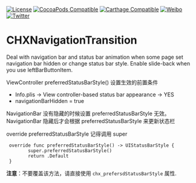 [![License](https://img.shields.io/badge/license-MIT-lightgrey.svg)](https://github.com/cuzv/PhotoBrowser/blob/master/LICENSE)
[![CocoaPods Compatible](https://img.shields.io/badge/CocoaPods-v0.4.1-green.svg)](https://github.com/CocoaPods/CocoaPods)
[![Carthage Compatible](https://img.shields.io/badge/Carthage-compatible-4BC51D.svg?style=flat)](https://github.com/Carthage/Carthage)
[![Weibo](https://img.shields.io/badge/Weibo-cuzval-yellowgreen.svg)](http://weibo.com/cuzval/)
[![Twitter](https://img.shields.io/twitter/url/http/shields.io.svg?style=social)](http://twitter.com/mochxiao)

# CHXNavigationTransition

Deal with navigation bar and status bar animation when some page set navigation bar hidden or change status bar style. Enable slide-back when you use leftBarButtonItem.



ViewController preferredStatusBarStyle() 设置生效的前置条件

- Info.plis -> View controller-based status bar appearance -> YES
- navigationBarHidden = true


NavigationBar 没有隐藏的时候设置 preferredStatusBarStyle 无效。
NavigationBar 隐藏后才会根据 preferredStatusBarStyle 来更新状态栏

override preferredStatusBarStyle 记得调用 super


```
 override func preferredStatusBarStyle() -> UIStatusBarStyle {
        super.preferredStatusBarStyle()
        return .Default
 }
```

**注意**：不要覆盖该方法，请直接使用 `chx_prefersdStatusBarStyle` 属性.

